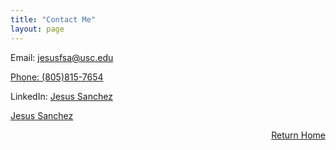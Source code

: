 ```yaml
---
title: "Contact Me"
layout: page 
---
```


Email: [jesusfsa@usc.edu](mailto:jesusfsa@usc.edu) 

[Phone: (805)815-7654](tel:+18058157654)

LinkedIn: [Jesus Sanchez](https://www.linkedin.com/in/jesus-sanchez1/)

<script src="https://platform.linkedin.com/badges/js/profile.js" async defer type="text/javascript"></script>

<div class="badge-base LI-profile-badge" data-locale="en_US" data-size="medium" data-theme="dark" data-type="VERTICAL" data-vanity="jesus-sanchez1" data-version="v1"><a class="badge-base__link LI-simple-link" href="https://www.linkedin.com/in/jesus-sanchez1?trk=profile-badge">Jesus Sanchez</a></div>

<div style="text-align: right;">
  
  <a href="/index">Return Home</a>
  
</div>
